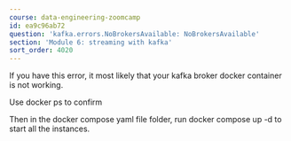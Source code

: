```yaml
---
course: data-engineering-zoomcamp
id: ea9c96ab72
question: 'kafka.errors.NoBrokersAvailable: NoBrokersAvailable'
section: 'Module 6: streaming with kafka'
sort_order: 4020
---
```


If you have this error, it most likely that your kafka broker docker container is not working.

Use docker ps to confirm

Then in the docker compose yaml file folder, run docker compose up -d to start all the instances.

